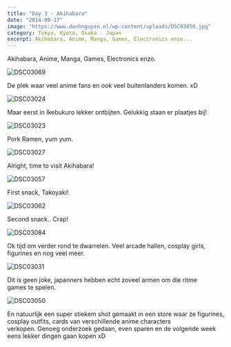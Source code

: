 ```yaml
---
title: "Day 3 - Akihabara"
date: "2014-09-17"
image: "https://www.danhnguyen.nl/wp-content/uploads/DSC03050.jpg"
category: Tokyo, Kyoto, Osaka - Japan
excerpt: Akihabara, Anime, Manga, Games, Electronics enzo...
---
```


Akihabara, Anime, Manga, Games, Electronics enzo.

![DSC03069](https://www.danhnguyen.nl/wp-content/uploads//DSC03069-1024x575.jpg)

De plek waar veel anime fans en ook veel buitenlanders komen. xD

![DSC03024](https://www.danhnguyen.nl/wp-content/uploads//DSC03024-1024x575.jpg)

Maar eerst in Ikebukuro lekker ontbijten. Gelukkig staan er plaatjes bij!

![DSC03023](https://www.danhnguyen.nl/wp-content/uploads//DSC03023-1024x575.jpg)

Pork Ramen, yum yum.

![DSC03027](https://www.danhnguyen.nl/wp-content/uploads//DSC03027-1024x575.jpg)

Alright, time to visit Akihabara!

![DSC03057](https://www.danhnguyen.nl/wp-content/uploads//DSC03057-1024x575.jpg)

First snack, Takoyaki!

![DSC03062](https://www.danhnguyen.nl/wp-content/uploads//DSC03062-1024x575.jpg)

Second snack.. Crap!

![DSC03084](https://www.danhnguyen.nl/wp-content/uploads//DSC03084-1024x575.jpg)

Ok tijd om verder rond te dwarrelen. Veel arcade hallen, cosplay girls, figurines en nog veel meer.

![DSC03031](https://www.danhnguyen.nl/wp-content/uploads//DSC03031-1024x575.jpg)

Dit is geen joke, japanners hebben echt zoveel armen om die ritme games te spelen.

![DSC03050](https://www.danhnguyen.nl/wp-content/uploads//DSC03050-1024x575.jpg)

En natuurlijk een super stiekem shot gemaakt in een store waar ze figurines, cosplay outfits, cards van verschillende anime characters verkopen. Genoeg onderzoek gedaan, even sparen en de volgende week eens lekker dingen gaan kopen xD
